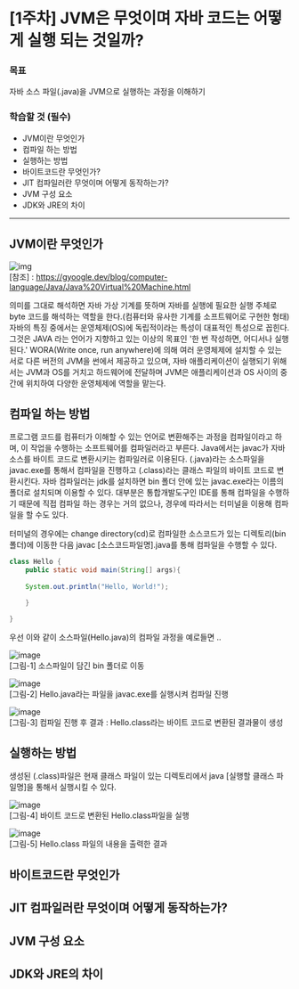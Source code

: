 # [1주차] JVM은 무엇이며 자바 코드는 어떻게 실행 되는 것일까?

### 목표
자바 소스 파일(.java)을 JVM으로 실행하는 과정을 이해하기

### 학습할 것 (필수)
- JVM이란 무엇인가
- 컴파일 하는 방법
- 실행하는 방법
- 바이트코드란 무엇인가?
- JIT 컴파일러란 무엇이며 어떻게 동작하는가?
- JVM 구성 요소
- JDK와 JRE의 차이
--- 
## JVM이란 무엇인가
<img src="http://www.itworld.co.kr/sites/default/files/image/2018/09/jw_jvm_overview_3x2_1200x800-100758586-large(1).jpg" alt="img"/><br>
[참조] : https://gyoogle.dev/blog/computer-language/Java/Java%20Virtual%20Machine.html

의미를 그대로 해석하면 자바 가상 기계를 뜻하며 
자바를 실행에 필요한 실행 주체로 byte 코드를 해석하는 역할을 한다.(컴퓨터와 유사한 기계를 소프트웨어로 구현한 형태)
자바의 특징 중에서는 운영체제(OS)에 독립적이라는 특성이 대표적인 특성으로 꼽힌다.
그것은 JAVA 라는 언어가 지향하고 있는 이상의 목표인 '한 번 작성하면, 어디서나 실행된다.'
WORA(Write once, run anywhere)에 의해 여러 운영체제에 설치할 수 있는 서로 다른 버전의 JVM을 썬에서 제공하고 있으며, 
자바 애플리케이션이 실행되기 위해서는 JVM과 OS를 거치고 하드웨어에 전달하며 
JVM은 애플리케이션과 OS 사이의 중간에 위치하여 다양한 운영체제에  역할을 맡는다.

## 컴파일 하는 방법

프로그램 코드를 컴퓨터가 이해할 수 있는 언어로 변환해주는 과정을 컴파일이라고 하며, 
이 작업을 수행하는 소프트웨어를 컴파일러라고 부른다.
Java에서는 javac가 자바 소스를 바이트 코드로 변환시키는 컴파일러로 이용된다.
(.java)라는 소스파일을 javac.exe를 통해서 컴파일을 진행하고 (.class)라는 클래스 파일의 바이트 코드로 변환시킨다.
자바 컴파일러는 jdk를 설치하면 bin 폴더 안에 있는 javac.exe라는 이름의 폴더로 설치되며 이용할 수 있다.
대부분은 통합개발도구인 IDE를 통해 컴파일을 수행하기 때문에 직접 컴파일 하는 경우는 거의 없으나, 
경우에 따라서는 터미널을 이용해 컴파일을 할 수도 있다.

터미널의 경우에는 change directory(cd)로 컴파일한 소스코드가 있는 디렉토리(bin 폴더)에
이동한 다음 javac [소스코드파일명].java를 통해 컴파일을 수행할 수 있다.


```java
class Hello {
	public static void main(String[] args){
	
	System.out.println("Hello, World!");

	}

}
```
우선 이와 같이 소스파일(Hello.java)의 컴파일 과정을 예로들면 ..

![image](https://user-images.githubusercontent.com/77887712/127742463-43816753-d7b8-4508-a9a7-dd03cdf5fa18.png)<br>
[그림-1] 소스파일이 담긴 bin 폴더로 이동 <br>

![image](https://user-images.githubusercontent.com/77887712/127742477-5671e574-9b0f-4dda-9037-7f54482467cb.png)<br>
[그림-2] Hello.java라는 파일을 javac.exe를 실행시켜 컴파일 진행<br>

![image](https://user-images.githubusercontent.com/77887712/127742668-30946cc6-f8c3-4193-8eec-3c4efd320423.png)<br>
[그림-3] 컴파일 진행 후 결과 : Hello.class라는 바이트 코드로 변환된 결과물이 생성 <br>

## 실행하는 방법
생성된 (.class)파일은 현재 클래스 파일이 있는 디렉토리에서 java [실행할 클래스 파일명]을 통해서 실행시킬 수 있다.

![image](https://user-images.githubusercontent.com/77887712/127742801-a15c10a5-aef5-4613-a706-390bf349d7b6.png)<br>
[그림-4] 바이트 코드로 변환된 Hello.class파일을 실행<br>

![image](https://user-images.githubusercontent.com/77887712/127742849-e7b80d9a-1b3a-4586-bd04-0087e7caedc4.png)<br>
[그림-5] Hello.class 파일의 내용을 출력한 결과<br>






## 바이트코드란 무엇인가

## JIT 컴파일러란 무엇이며 어떻게 동작하는가?

## JVM 구성 요소

## JDK와 JRE의 차이

